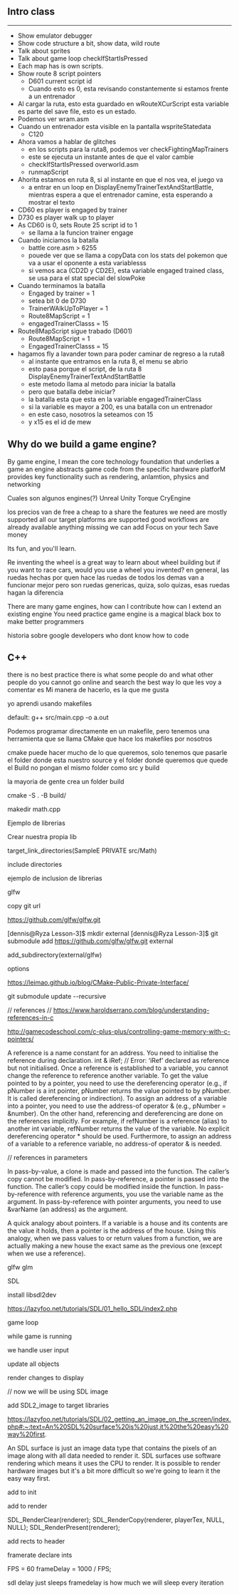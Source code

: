 ## Intro class

---

- Show emulator debugger
- Show code structure a bit, show data, wild route
- Talk about sprites
- Talk about game loop checkIfStartIsPressed
- Each map has is own scripts.
- Show route 8 script pointers
  - D601 current script id
  - Cuando esto es 0, esta revisando constantemente si estamos frente a un entrenador 
- Al cargar la ruta, esto esta guardado en wRouteXCurScript
   esta variable es parte del save file, esto es un estado.
- Podemos ver wram.asm 
- Cuando un entrenador esta visible en la pantalla wspriteStatedata
  - C120
- Ahora vamos a hablar de glitches
  - en los scripts para la ruta8, podemos ver checkFightingMapTrainers
  - este se ejecuta un instante antes de que el valor cambie
  - checkIfStartIsPressed overworld.asm
  - runmapScript
- Ahorita estamos en ruta 8, si al instante en que el nos vea, el juego va 
  - a entrar en un loop en DisplayEnemyTrainerTextAndStartBattle, mientras espera a que el entrenador camine, esta esperando a mostrar el texto
- CD60 es player is engaged by trainer
- D730 es player walk up to player
- As CD60 is 0, sets Route 25 script id to 1
  - se llama a la funcion trainer engage
- Cuando iniciamos la batalla
  - battle core.asm > 6255
  -  pouede ver que se llama a copyData con los stats del pokemon que va a usar el oponente a esta variablesss
  -  si vemos aca (CD2D y CD2E), esta variable engaged trained class, se usa para el stat special del slowPoke
- Cuando terminamos la batalla
  - Engaged by trainer = 1
  - setea bit 0 de D730
  - TrainerWAlkUpToPlayer = 1
  - Route8MapScript = 1
  - engagedTrainerClasss = 15
- Route8MapScript sigue trabado (D601)
  - Route8MapScript = 1
  - EngagedTrainerClasss = 15
- hagamos fly a lavander town para poder caminar de regreso a la ruta8
  - al instante que entramos en la ruta 8, el menu se abrio
  - esto pasa porque el script, de la ruta 8 DisplayEnemyTrainerTextAndStartBattle
  - este metodo llama al metodo para iniciar la batalla
  - pero que batalla debe iniciar?
  - la batalla esta que esta en la variable engagedTrainerClass
  - si la variable es mayor a 200, es una batalla con un entrenador
  - en este caso, nosotros la seteamos con 15
  - y x15 es el id de mew

## Why do we build a game engine?

By game engine, I mean the core technology foundation that underlies a game
an engine abstracts game code from the specific hardware platforM
provides key functionality such as rendering, anIamtion, physics and networking

Cuales son algunos engines(?)
Unreal
Unity
Torque
CryEngine

los precios van de free a cheap to a share
the features we need are mostly supported
all our target platforms are supported
good workflows are already available
anything missing we can add
Focus on your tech 
Save money

Its fun, and you'll learn.

Re inventing the wheel is a great way to learn about wheel building
but if you want to race cars, would you use a wheel you invented?
en general, las ruedas hechas por quen hace las ruedas de todos los demas van a funcionar mejor
pero son ruedas genericas, 
quiza, solo quizas, esas ruedas hagan la diferencia 

There are many game engines, how can I contribute
how can I extend an existing engine
You need practice
game engine is a magical black box
to make better programmers

historia sobre google
  developers who dont know how to code

## C++

there is no best practice
there is what some people do and what other people do
you cannot go online and search the best way
lo que les voy a comentar es Mi manera de hacerlo, 
es la que me gusta 

yo aprendi usando makefiles

default:
    g++ src/main.cpp -o a.out

Podemos programar directamente en un makefile, pero
tenemos una herramienta que se llama CMake que hace los makefiles por nosotros

cmake puede hacer mucho de lo que queremos, solo tenemos que pasarle el folder donde esta nuestro
source y el folder donde queremos que quede el Build
no pongan el mismo folder como src y build

la mayoria de gente crea un folder build

cmake -S . -B build/

makedir math.cpp

Ejemplo de librerias

Crear nuestra propia lib

target_link_directories(SampleE PRIVATE src/Math)

include directories

ejemplo de inclusion de librerias

glfw

copy git url

https://github.com/glfw/glfw.git

[dennis@Ryza Lesson-3]$ mkdir external
[dennis@Ryza Lesson-3]$ git submodule add https://github.com/glfw/glfw.git external

add_subdirectory(external/glfw)

options

https://leimao.github.io/blog/CMake-Public-Private-Interface/

git submodule update --recursive

// references
// https://www.haroldserrano.com/blog/understanding-references-in-c

http://gamecodeschool.com/c-plus-plus/controlling-game-memory-with-c-pointers/

A reference is a name constant for an address. You need to initialise the reference during declaration. int & iRef; // Error: ‘iRef’ declared as reference but not initialised.
Once a reference is established to a variable, you cannot change the reference to reference another variable.
To get the value pointed to by a pointer, you need to use the dereferencing operator  (e.g., if pNumber is a int pointer, pNumber returns the value pointed to by pNumber. It is called dereferencing or indirection). To assign an address of a variable into a pointer, you need to use the address-of operator & (e.g., pNumber = &number).
On the other hand, referencing and dereferencing are done on the references implicitly. For example, if refNumber is a reference (alias) to another int variable, refNumber returns the value of the variable. No explicit dereferencing operator * should be used. Furthermore, to assign an address of a variable to a reference variable, no address-of operator & is needed.

// references in parameters

In pass-by-value, a clone is made and passed into the function. The caller’s copy cannot be modified.
In pass-by-reference, a pointer is passed into the function. The caller’s copy could be modified inside the function.
In pass-by-reference with reference arguments, you use the variable name as the argument.
In pass-by-reference with pointer arguments, you need to use &varName (an address) as the argument.

A quick analogy about pointers. If a variable is a house and its contents are the value it holds, then a pointer is the address of the house. Using this analogy, when we pass values to or return values from a function, we are actually making a new house the exact same as the previous one (except when we use a reference).











glfw
glm

SDL


install 
libsdl2dev

https://lazyfoo.net/tutorials/SDL/01_hello_SDL/index2.php

game loop

while game is running

we handle user input

update all objects

render changes to display

// now we will be using SDL image

add   SDL2_image to target libraries

https://lazyfoo.net/tutorials/SDL/02_getting_an_image_on_the_screen/index.php#:~:text=An%20SDL%20surface%20is%20just,it%20the%20easy%20way%20first.

An SDL surface is just an image data type that contains the pixels of an image along with all data needed to render it. SDL surfaces use software rendering which means it uses the CPU to render. It is possible to render hardware images but it's a bit more difficult so we're going to learn it the easy way first.

add to init

add to render

  SDL_RenderClear(renderer);
  SDL_RenderCopy(renderer, playerTex, NULL, NULL);
  SDL_RenderPresent(renderer);


  add rects to header


  framerate
  declare ints

  FPS = 60
  frameDelay = 1000 / FPS;

  sdl delay just sleeps
framedelay is how much we will sleep every iteration


